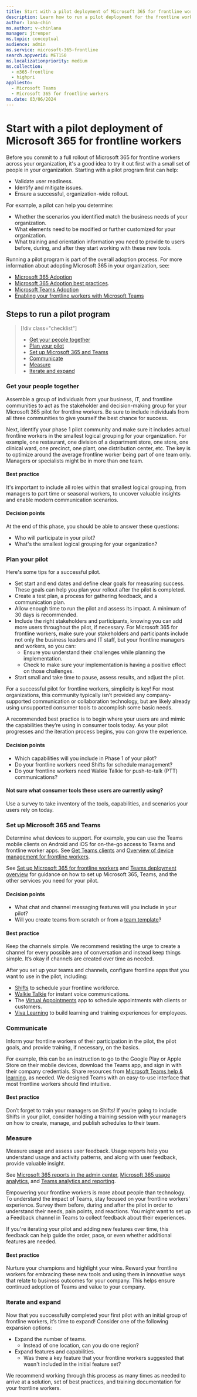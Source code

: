 ```yaml
---
title: Start with a pilot deployment of Microsoft 365 for frontline workers
description: Learn how to run a pilot deployment for the frontline workers in your organization. 
author: lana-chin
ms.author: v-chinlana
manager: jtremper
ms.topic: conceptual
audience: admin
ms.service: microsoft-365-frontline
search.appverid: MET150
ms.localizationpriority: medium
ms.collection: 
  - m365-frontline
  - highpri
appliesto: 
  - Microsoft Teams
  - Microsoft 365 for frontline workers
ms.date: 03/06/2024
---
```


# Start with a pilot deployment of Microsoft 365 for frontline workers

Before you commit to a full rollout of Microsoft 365 for frontline workers across your organization, it's a good idea to try it out first with a small set of people in your organization. Starting with a pilot program first can help:

- Validate user readiness.
- Identify and mitigate issues.
- Ensure a successful, organization-wide rollout.

For example, a pilot can help you determine:

- Whether the scenarios you identified match the business needs of your organization.
- What elements need to be modified or further customized for your organization.
- What training and orientation information you need to provide to users before, during, and after they start working with these new tools.

Running a pilot program is part of the overall adoption process. For more information about adopting Microsoft 365 in your organization, see:

- [Microsoft 365 Adoption](https://adoption.microsoft.com/microsoft-365/)
- [Microsoft 365 Adoption best practices](https://adoption.microsoft.com/files/assets/M365AdoptionGuide.pdf).
- [Microsoft Teams Adoption](https://adoption.microsoft.com/microsoft-teams/)
- [Enabling your frontline workers with Microsoft Teams](https://adoption.microsoft.com/microsoft-teams/frontline-workers/)

## Steps to run a pilot program

> [!div class="checklist"]
>
> * [Get your people together](#plan-your-pilot)
> * [Plan your pilot](#plan-your-pilot)
> * [Set up Microsoft 365 and Teams](#set-up-microsoft-365-and-teams)
> * [Communicate](#communicate)
> * [Measure](#measure)
> * [Iterate and expand](#iterate-and-expand)

### Get your people together

Assemble a group of individuals from your business, IT, and frontline communities to act as the stakeholder and decision-making group for your Microsoft 365 pilot for frontline workers. Be sure to include individuals from all three communities to give yourself the best chance for success.

Next, identify your phase 1 pilot community and make sure it includes actual frontline workers in the smallest logical grouping for your organization. For example, one restaurant, one division of a department store, one store, one clinical ward, one precinct, one plant, one distribution center, etc. The key is to optimize around the average frontline worker being part of one team only. Managers or specialists might be in more than one team.

#### Best practice

It's important to include all roles within that smallest logical grouping, from managers to part time or seasonal workers, to uncover valuable insights and enable modern communication scenarios.

#### Decision points

At the end of this phase, you should be able to answer these questions:

- Who will participate in your pilot?
- What's the smallest logical grouping for your organization?

### Plan your pilot

Here's some tips for a successful pilot.

- Set start and end dates and define clear goals for measuring success. These goals can help you plan your rollout after the pilot is completed.
- Create a test plan, a process for gathering feedback, and a communication plan.
- Allow enough time to run the pilot and assess its impact. A minimum of 30 days is recommended.
- Include the right stakeholders and participants, knowing you can add more users throughout the pilot, if necessary. For Microsoft 365 for frontline workers, make sure your stakeholders and participants include not only the business leaders and IT staff, but your frontline managers and workers, so you can:
    - Ensure you understand their challenges while planning the implementation.
    - Check to make sure your implementation is having a positive effect on those challenges.
- Start small and take time to pause, assess results, and adjust the pilot.

For a successful pilot for frontline workers, simplicity is key! For most organizations, this community typically isn’t provided any company-supported communication or collaboration technology, but are likely already using unsupported consumer tools to accomplish some basic needs.

A recommended best practice is to begin where your users are and mimic the capabilities they’re using in consumer tools today. As your pilot progresses and the iteration process begins, you can grow the experience.

#### Decision points

- Which capabilities will you include in Phase 1 of your pilot?
- Do your frontline workers need Shifts for schedule management?
- Do your frontline workers need Walkie Talkie for push-to-talk (PTT) communications?

#### Not sure what consumer tools these users are currently using?

Use a survey to take inventory of the tools, capabilities, and scenarios your users rely on today.

### Set up Microsoft 365 and Teams

Determine what devices to support. For example, you can use the Teams mobile clients on Android and iOS for on-the-go access to Teams and frontline worker apps. See [Get Teams clients](/microsoftteams/get-clients) and [Overview of device management for frontline workers](flw-devices.md).

See [Set up Microsoft 365 for frontline workers](flw-setup-microsoft-365.md) and [Teams deployment overview](/microsoftteams/deploy-overview) for guidance on how to set up Microsoft 365, Teams, and the other services you need for your pilot.

#### Decision points

- What chat and channel messaging features will you include in your pilot?
- Will you create teams from scratch or from a [team template](/microsoftteams/get-started-with-teams-templates-in-the-admin-console)?

#### Best practice

Keep the channels simple. We recommend resisting the urge to create a channel for every possible area of conversation and instead keep things simple. It’s okay if channels are created over time as needed.

After you set up your teams and channels, configure frontline apps that you want to use in the pilot, including:

- [Shifts](shifts-for-teams-landing-page.md) to schedule your frontline workforce.
- [Walkie Talkie](/microsoftteams/manage-virtual-appointments-app?bc=/microsoft-365/frontline/breadcrumb/toc.json&toc=/microsoft-365/frontline/toc.json) for instant voice communications.
- The [Virtual Appointments](/microsoftteams/walkie-talkie?bc=/microsoft-365/frontline/breadcrumb/toc.json&toc=/microsoft-365/frontline/toc.json) app to schedule appointments with clients or customers.
- [Viva Learning](/sharepoint/build-learning-and-training-experiences-for-employees) to build learning and training experiences for employees.

### Communicate

Inform your frontline workers of their participation in the pilot, the pilot goals, and provide training, if necessary, on the basics.

For example, this can be an instruction to go to the Google Play or Apple Store on their mobile devices, download the Teams app, and sign in with their company credentials. Share resources from [Microsoft Teams help & learning](https://support.microsoft.com/teams), as needed. We designed Teams with an easy-to-use interface that most frontline workers should find intuitive.

#### Best practice

Don’t forget to train your managers on Shifts! If you’re going to include Shifts in your pilot, consider holding a training session with your managers on how to create, manage, and publish schedules to their team.

### Measure

Measure usage and assess user feedback. Usage reports help you understand usage and activity patterns, and along with user feedback, provide valuable insight.

See [Microsoft 365 reports in the admin center](../admin/activity-reports/activity-reports.md), [Microsoft 365 usage analytics](../admin/usage-analytics/usage-analytics.md), and [Teams analytics and reporting](/microsoftteams/teams-analytics-and-reports/teams-reporting-reference).

Empowering your frontline workers is more about people than technology. To understand the impact of Teams, stay focused on your frontline workers’ experience. Survey them before, during and after the pilot in order to understand their needs, pain points, and reactions. You might want to set up a Feedback channel in Teams to collect feedback about their experiences.

If you're iterating your pilot and adding new features over time, this feedback can help guide the order, pace, or even whether additional features are needed.

#### Best practice

Nurture your champions and highlight your wins. Reward your frontline workers for embracing these new tools and using them in innovative ways that relate to business outcomes for your company. This helps ensure continued adoption of Teams and value to your company.

### Iterate and expand

Now that you successfully completed your first pilot with an initial group of frontline workers, it’s time to expand! Consider one of the following expansion options:

- Expand the number of teams.
  - Instead of one location, can you do one region?
- Expand features and capabilities.
  - Was there a key feature that your frontline workers suggested that wasn't included in the initial feature set?

We recommend working through this process as many times as needed to arrive at a solution, set of best practices, and training documentation for your frontline workers.
